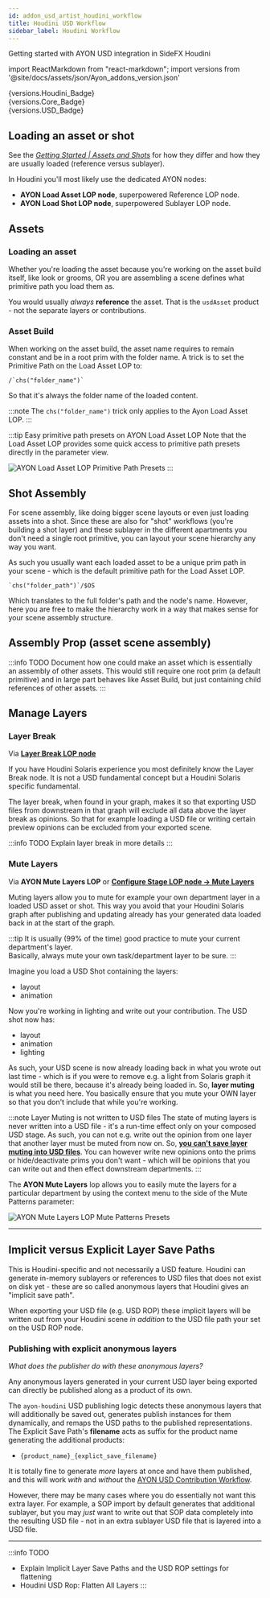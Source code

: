 ```yaml
---
id: addon_usd_artist_houdini_workflow
title: Houdini USD Workflow
sidebar_label: Houdini Workflow
---
```


Getting started with AYON USD integration in SideFX Houdini

import ReactMarkdown from "react-markdown";
import versions from '@site/docs/assets/json/Ayon_addons_version.json'


<div class="container">
  <div class="row">
    <div class=".col-sm-"  style={{'margin-right':10+'px'}}>
      <ReactMarkdown>
        {versions.Houdini_Badge}
      </ReactMarkdown>
    </div>
    <div class=".col-sm-" style={{'margin-right':10+'px'}}>
      <ReactMarkdown>
        {versions.Core_Badge}
      </ReactMarkdown>
    </div>
    <div class=".col-sm-" style={{'margin-right':10+'px'}}>
      <ReactMarkdown>
        {versions.USD_Badge}
      </ReactMarkdown>
    </div>
  </div>
</div>

## Loading an asset or shot

See the _[Getting Started | Assets and Shots](addon_usd_artist_get_started.md#assets-and-shots)_ for how they differ and how they are usually loaded (reference versus sublayer).

In Houdini you'll most likely use the dedicated AYON nodes:

- **AYON Load Asset LOP node**, superpowered Reference LOP node.
- **AYON Load Shot LOP node**, superpowered Sublayer LOP node.

## Assets

### Loading an asset

Whether you're loading the asset because you're working on the asset build itself, like look or grooms, OR you are assembling a scene defines what primitive path you load them as.

You would usually *always* **reference** the asset. That is the `usdAsset` product - not the separate layers or contributions.

### Asset Build

When working on the asset build, the asset name requires to remain constant and be in a root prim with the folder name. A trick is to set the Primitive Path on the Load Asset LOP to:

```
/`chs("folder_name")`
```
So that it's always the folder name of the loaded content.

:::note
The `chs("folder_name")` trick only applies to the Ayon Load Asset LOP.
:::

:::tip Easy primitive path presets on AYON Load Asset LOP
Note that the Load Asset LOP provides some quick access to primitive path presets directly in the parameter view.

![AYON Load Asset LOP Primitive Path Presets](assets/usd/ayon_usd_load_asset_lop_primpath_presets.png)
:::

## Shot Assembly

For scene assembly, like doing bigger scene layouts or even just loading assets into a shot. Since these are also for "shot" workflows (you're building a shot layer) and these sublayer in the different apartments you don't need a single root primitive, you can layout your scene hierarchy any way you want.

As such you usually want each loaded asset to be a unique prim path in your scene - which is the default primitive path for the Load Asset LOP.

```
`chs("folder_path")`/$OS
```

Which translates to the full folder's path and the node's name. However, here you are free to make the hierarchy work in a way that makes sense for your scene assembly structure.

## Assembly Prop (asset scene assembly)

:::info TODO
Document how one could make an asset which is essentially an assembly of other assets. This would still require one root prim (a default primitive) and in large part behaves like Asset Build, but just containing child references of other assets.
:::

## Manage Layers

###  Layer Break

Via **[Layer Break LOP node](https://www.sidefx.com/docs/houdini/nodes/lop/layerbreak.html)**

If you have Houdini Solaris experience you most definitely know the Layer Break node. It is not a USD fundamental concept but a Houdini Solaris specific fundamental.

The layer break, when found in your graph, makes it so that exporting USD files from downstream in that graph will exclude all data above the layer break as opinions. So that for example loading a USD file or writing certain preview opinions can be excluded from your exported scene.

:::info TODO
Explain layer break in more details
:::

### Mute Layers

Via **AYON Mute Layers LOP** or **[Configure Stage LOP node -> Mute Layers](https://www.sidefx.com/docs/houdini/nodes/lop/configurestage.html)**

Muting layers allow you to mute for example your own department layer in a loaded USD asset or shot. This way you avoid that your Houdini Solaris graph after publishing and updating already has your generated data loaded back in at the start of the graph.

:::tip
It is usually (99% of the time) good practice to mute your current department's layer.  
Basically, always mute your own task/department layer to be sure.
:::

Imagine you load a USD Shot containing the layers:

- layout
- animation

Now you're working in lighting and write out your contribution.
The USD shot now has:

- layout
- animation
- lighting

As such, your USD scene is now already loading back in what you wrote out last time - which is if you were to remove e.g. a light from Solaris graph it would still be there, because it's already being loaded in. So, **layer muting** is what you need here. You basically ensure that you mute your OWN layer so that you don't include that while you're working.

:::note Layer Muting is not written to USD files
The state of muting layers is never written into a USD file - it's a run-time effect only on your composed USD stage. As such, you can not e.g. write out the opinion from one layer that another layer must be muted from now on. So, [**you can't save layer muting into USD files**](https://www.sidefx.com/forum/topic/86607/#post-374289). You can however write new opinions onto the prims or hide/deactivate prims you don't want - which will be opinions that you can write out and then effect downstream departments.
:::

The **AYON Mute Layers** lop allows you to easily mute the layers for a particular department by using the context menu to the side of the Mute Patterns parameter:

![AYON Mute Layers LOP Mute Patterns Presets](assets/usd/ayon_usd_mute_layer_lop.png)


---

## Implicit versus Explicit Layer Save Paths

This is Houdini-specific and not necessarily a USD feature. Houdini can generate in-memory sublayers or references to USD files that does not exist on disk yet - these are so called anonymous layers that Houdini gives an "implicit save path".

When exporting your USD file (e.g. USD ROP) these implicit layers will be written out from your Houdini scene *in addition* to the USD file path your set on the USD ROP node.

### Publishing with explicit anonymous layers

_What does the publisher do with these anonymous layers?_

Any anonymous layers generated in your current USD layer being exported can directly be published along as a product of its own. 

The `ayon-houdini` USD publishing logic detects these anonymous layers that will additionally be saved out, generates publish instances for them dynamically, and remaps the USD paths to the published representations.
The Explicit Save Path's **filename** acts as suffix for the product name generating the additional products:
- `{product_name}_{explict_save_filename}`

It is totally fine to generate *more* layers at once and have them published, and this will work *with* and *without* the [AYON USD Contribution Workflow](addon_usd_artist_contribution_workflow.md).

However, there may be many cases where you do essentially not want this extra layer. For example, a SOP import by default generates that additional sublayer, but you may *just* want to write out that SOP data completely into the resulting USD file - not in an extra sublayer USD file that is layered into a USD file.

---

:::info TODO
- Explain Implicit Layer Save Paths and the USD ROP settings for flattening
- Houdini USD Rop: Flatten All Layers
:::